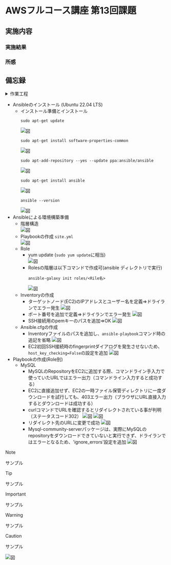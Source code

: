 # AWSフルコース講座 第13回課題

## 実施内容


### 実施結果

### 所感

## 備忘録

<details>
<summary>作業工程</summary>
</details>

- Ansibleのインストール (Ubuntu 22.04 LTS)
  - インストール準備とインストール
    ```
    sudo apt-get update
    ```
    ![図](images_lec13/0-1_sudo_apt-get_update.PNG)  
    ```
    sudo apt-get install software-properties-common
    ```
    ![図](images_lec13/0-2_sudo_apt-get_install_software-properties-common.PNG)  
    ```
    sudo apt-add-repository --yes --update ppa:ansible/ansible
    ```
    ![図](images_lec13/0-3_sudo_apt-add-repository_--yes_--update_ppa_ansible_ansible.PNG)  
    ```
    sudo apt-get install ansible
    ```
    ![図](images_lec13/0-4_sudo_apt-get_install_ansible.PNG)  
    ```
    ansible --version
    ```
    ![図](images_lec13/0-5_ansible_--version.PNG)  
- Ansibleによる環境構築準備  
  - 階層構造  
    ![図](images_lec13/2-1_ansible_folder_tree.PNG)  
  - Playbookの作成 `site.yml`  
    ![図](images_lec13/1-1_ansible_site_yml.PNG)  
  - Role
    - yum update (`sudo yum update`に相当)  
      ![図](images_lec13/1-2_ansible_roles_yum-update_tasks_main_yml.PNG)  
    - Rolesの階層は以下コマンドで作成可(ansible ディレクトリで実行)
      ```
      ansible-galaxy init roles/<Rile名>
      ```
      ![図](images_lec13/2-0_ansible-galaxy_init_roles_mysqlPNG.PNG)  
  - Inventoryの作成
    - ターゲットノード(EC2)のIPアドレスとユーザー名を定義⇒ドライランでエラー発生
      ![図](images_lec13/1-3_ansible_inventories_host-err1.PNG)  
    - ポート番号を追加で定義⇒ドライランでエラー発生
      ![図](images_lec13/1-3_ansible_inventories_host-err2.PNG)  
    - SSH接続用のpemキーのパスを追加⇒OK
      ![図](images_lec13/1-3_ansible_inventories_host-ok.PNG)  
  - Ansible.cfgの作成
    - Inventoryファイルのパスを追加し、`ansible-playbook`コマンド時の追記を省略
      ![図](images_lec13/1-4_ansible_cfg_inventory_path.PNG)  
    - EC2初回SSH接続時のfingerprintダイアログを発生させないため、`host_key_checking=False`の設定を追加
      ![図](images_lec13/1-3-1_ansible_inventories_host_key_check_false.PNG)  
- Playbookの作成(Role別)
  - MySQL
    - MySQLのRepositoryをEC2に追加する際、コマンドライン手入力で使っていたURLではエラー出力（コマンドライン入力すると成功する）
    - EC2に直接追加せず、EC2の一時ファイル保管ディレクトリに一度ダウンロードを試行しても、403エラー出力（ブラウザにURL直接入力するとダウンロードは成功する）
    - curlコマンドでURLを確認するとリダイレクトされている事が判明（ステータスコード302）
      ![図](images_lec13/3-1-1_mysql_download-url-err1.PNG)
      ![図](images_lec13/3-1-1_mysql_download-url-err2.PNG)  
    - リダイレクト先のURLに変更で成功
      ![図](images_lec13/3-1-1_mysql_download-url-ok.PNG)  
    - Mysql-community-serverパッケージは、実際にMySQLのrepositoryをダウンロードできていないと実行できず、ドライランではエラーとなるため、'ignore_errors'設定を追加
      ![図](images_lec13/3-2_mysql-community-server_ignore_errors.PNG)  

> [!NOTE]  
> サンプル

> [!TIP]  
> サンプル

> [!IMPORTANT]  
> サンプル

> [!WARNING]  
> サンプル

> [!CAUTION]  
> サンプル

![図]() 
